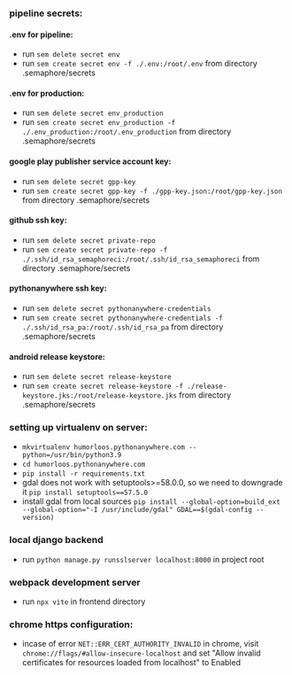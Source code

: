 ### pipeline secrets:
#### .env for pipeline:
- run `sem delete secret env`
- run `sem create secret env -f ./.env:/root/.env` from directory .semaphore/secrets

#### .env for production:

- run `sem delete secret env_production`
- run `sem create secret env_production -f ./.env_production:/root/.env_production` from directory .semaphore/secrets

#### google play publisher service account key:
- run `sem delete secret gpp-key`
- run `sem create secret gpp-key -f ./gpp-key.json:/root/gpp-key.json` from directory .semaphore/secrets

#### github ssh key:
- run `sem delete secret private-repo`
- run `sem create secret private-repo -f ./.ssh/id_rsa_semaphoreci:/root/.ssh/id_rsa_semaphoreci` from directory .semaphore/secrets

#### pythonanywhere ssh key:
- run `sem delete secret pythonanywhere-credentials`
- run `sem create secret pythonanywhere-credentials -f ./.ssh/id_rsa_pa:/root/.ssh/id_rsa_pa` from directory .semaphore/secrets

#### android release keystore:
- run `sem delete secret release-keystore`
- run `sem create secret release-keystore -f ./release-keystore.jks:/root/release-keystore.jks` from directory .semaphore/secrets

### setting up virtualenv on server:
- `mkvirtualenv humorloos.pythonanywhere.com --python=/usr/bin/python3.9`
- `cd humorloos.pythonanywhere.com`
- `pip install -r requirements.txt`
- gdal does not work with setuptools>=58.0.0, so we need to downgrade it `pip install setuptools==57.5.0`
- install gdal from local sources
`pip install --global-option=build_ext --global-option="-I /usr/include/gdal" GDAL==$(gdal-config --version)`

### local django backend
- run `python manage.py runsslserver localhost:8000` in project root

### webpack development server
- run `npx vite` in frontend directory

### chrome https configuration:
- incase of error `NET::ERR_CERT_AUTHORITY_INVALID` in chrome, visit `chrome://flags/#allow-insecure-localhost` and set "Allow invalid certificates for resources loaded from localhost" to Enabled

